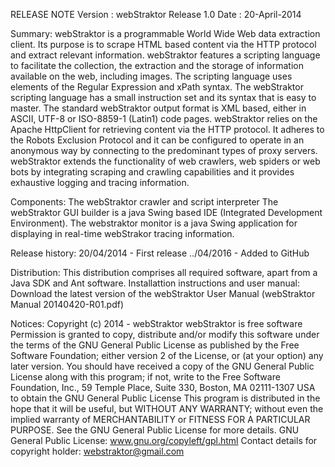 RELEASE NOTE
Version : webStraktor Release 1.0
Date : 20-April-2014


Summary:
webStraktor is a programmable World Wide Web data extraction client. Its purpose is to scrape HTML based content via the HTTP protocol and extract relevant information.  webStraktor features a scripting language to facilitate the collection, the extraction and the storage of information available on the web, including images.  The scripting language uses elements of the Regular Expression and xPath syntax. The webStraktor scripting language has a small instruction set and its syntax that is easy to master. 
The standard webStraktor output format is XML based, either in ASCII, UTF-8 or ISO-8859-1 (Latin1) code pages. 
webStraktor relies on the Apache HttpClient for retrieving content via the HTTP protocol. It adheres to the Robots Exclusion Protocol and it can be configured to operate in an anonymous way by connecting to the predominant types of proxy servers.
webStraktor extends the functionality of web crawlers, web spiders or web bots by integrating scraping and crawling capabilities and it provides exhaustive logging and tracing information. 


Components:
The webStraktor crawler and script interpreter
The webStraktor GUI builder is a java Swing based IDE (Integrated Development Environment). 
The webstraktor monitor is a java Swing application for displaying in real-time webStrakor tracing information.

Release history:
20/04/2014 - First release
../04/2016 - Added to GitHub

Distribution: 
This distribution comprises all required software, apart from a Java SDK and Ant software. 
Installattion instructions and user manual: Download the latest version of the webStraktor User Manual (webStraktor Manual 20140420-R01.pdf)

Notices:
Copyright (c) 2014 - webStraktor
webStraktor  is free software
Permission is granted to copy, distribute and/or modify this software under the terms of the GNU General Public License as published by the Free Software Foundation; either version 2 of the License, or (at your option) any later version.
You should have received a copy of the GNU General Public License along with this program; if not, write to the Free Software Foundation, Inc., 59 Temple Place, Suite 330, Boston, MA 02111-1307 USA to obtain the GNU General Public License 
This program is distributed in the hope that it will be useful, but WITHOUT ANY WARRANTY; without even the implied warranty of MERCHANTABILITY or FITNESS FOR A PARTICULAR PURPOSE.  See the GNU General Public License for more details.
GNU General Public License: www.gnu.org/copyleft/gpl.html
Contact details for copyright holder:  webstraktor@gmail.com

